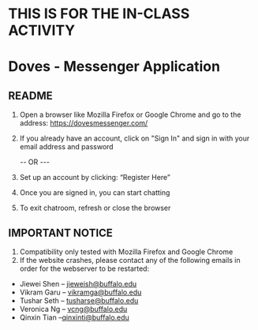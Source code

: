 # THIS IS FOR THE IN-CLASS ACTIVITY

# Doves - Messenger Application
## README

1. Open a browser like Mozilla Firefox or Google Chrome and go to the address: https://dovesmessenger.com/

2. If you already have an account, click on "Sign In" and sign in with your email address and password 

    --  OR  ---
    
2. Set up an account by clicking: “Register Here”

3. Once you are signed in, you can start chatting

4. To exit chatroom, refresh or close the browser


## **IMPORTANT NOTICE** 

1) Compatibility only tested with Mozilla Firefox and Google Chrome
2) If the website crashes, please contact any of the following emails in order for the webserver to be restarted:

* Jiewei Shen – jieweish@buffalo.edu
* Vikram Garu – vikramga@buffalo.edu
* Tushar Seth – tusharse@buffalo.edu
* Veronica Ng – vcng@buffalo.edu
* Qinxin Tian –qinxinti@buffalo.edu
                                             
